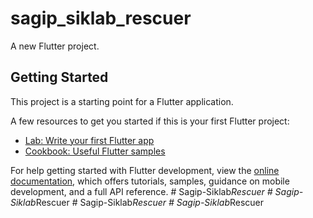 # sagip_siklab_rescuer

A new Flutter project.

## Getting Started

This project is a starting point for a Flutter application.

A few resources to get you started if this is your first Flutter project:

- [Lab: Write your first Flutter app](https://docs.flutter.dev/get-started/codelab)
- [Cookbook: Useful Flutter samples](https://docs.flutter.dev/cookbook)

For help getting started with Flutter development, view the
[online documentation](https://docs.flutter.dev/), which offers tutorials,
samples, guidance on mobile development, and a full API reference.
#   S a g i p - S i k l a b _ R e s c u e r  
 #   S a g i p - S i k l a b _ R e s c u e r  
 #   S a g i p - S i k l a b _ R e s c u e r  
 #   S a g i p - S i k l a b _ R e s c u e r  
 